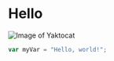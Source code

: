 # Hello 
![Image of Yaktocat](https://octodex.github.com/images/yaktocat.png)

``` javascript
var myVar = "Hello, world!";
```
